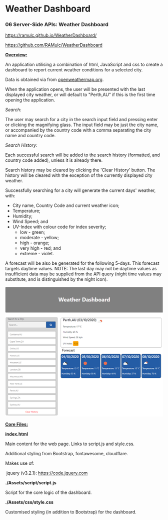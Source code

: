 # Weather Dashboard
### 06 Server-Side APIs: Weather Dashboard



https://ramulc.github.io/WeatherDashboard/

https://github.com/RAMulc/WeatherDashboard



<u>**Overview:**</u>

An application utilising a combination of html, JavaScript and css to create a dashboard to report current weather conditions for a selected city.

Data is obtained via from [openweathermap.org](https://openweathermap.org/).

When the application opens,  the user will be presented with the last displayed city weather, or will default to "Perth,AU" if this is the first time opening the application. 

*Search:*

The user may search for a city in the search input field and pressing enter or clicking the magnifying glass. The input field may be just the city name, or accompanied by the country code with a comma separating the city name and country code.

*Search History:*

Each successful search will be added to the search history (formatted, and country code added), unless it is already there.

Search history may be cleared by clicking the 'Clear History' button. The history will be cleared with the exception of the currently displayed city weather.

Successfully searching for a city will generate the current days' weather, with:

- City name, Country Code and current weather icon;
- Temperature;
- Humidity;
- Wind Speed; and
- UV-Index with colour code for index severity;
  - low - green;
  - moderate - yellow;
  - high - orange;
  - very high - red; and
  - extreme - violet.

A forecast will be also be generated for the following 5-days. This forecast targets daytime values. NOTE: The last day may not be daytime values as insufficient data may be supplied from the API query (night time values may substitute, and is distinguished by the night icon).

![Screenshot 2020-10-03](https://github.com/RAMulc/WeatherDashboard/blob/master/Assets/images/Screenshot%202020-10-03.png)



**<u>Core Files:</u>**



**index.html**

Main content for the web page. Links to script.js and style.css. 

Additional styling from Bootstrap, fontawesome, cloudflare.

Makes use of:

​		jquery (v3.2.1): https://code.jquery.com



**./Assets/script/script.js**

Script for the core logic of the dashboard.



**./Assets/css/style.css**

Customised styling (in addition to Bootstrap) for the dashboard.
